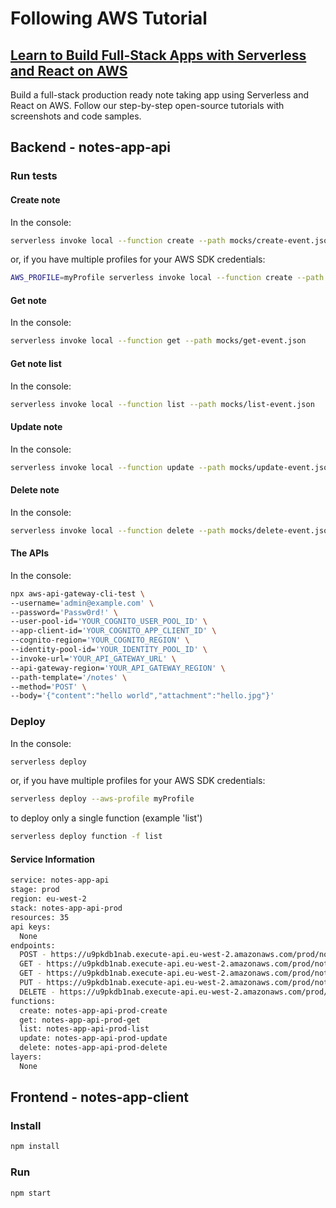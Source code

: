 # Following AWS Tutorial

## [Learn to Build Full-Stack Apps with Serverless and React on AWS](https://serverless-stack.com/)

Build a full-stack production ready note taking app using Serverless and React on AWS. Follow our step-by-step open-source tutorials with screenshots and code samples.

## Backend - notes-app-api

### Run tests

#### Create note

In the console:

```bash
serverless invoke local --function create --path mocks/create-event.json
```

or, if you have multiple profiles for your AWS SDK credentials:

```bash
AWS_PROFILE=myProfile serverless invoke local --function create --path mocks/create-event.json
```

#### Get note

In the console:

```bash
serverless invoke local --function get --path mocks/get-event.json
```

#### Get note list

In the console:

```bash
serverless invoke local --function list --path mocks/list-event.json
```

#### Update note

In the console:

```bash
serverless invoke local --function update --path mocks/update-event.json
```

#### Delete note

In the console:

```bash
serverless invoke local --function delete --path mocks/delete-event.json
```

#### The APIs

In the console:

```bash
npx aws-api-gateway-cli-test \
--username='admin@example.com' \
--password='Passw0rd!' \
--user-pool-id='YOUR_COGNITO_USER_POOL_ID' \
--app-client-id='YOUR_COGNITO_APP_CLIENT_ID' \
--cognito-region='YOUR_COGNITO_REGION' \
--identity-pool-id='YOUR_IDENTITY_POOL_ID' \
--invoke-url='YOUR_API_GATEWAY_URL' \
--api-gateway-region='YOUR_API_GATEWAY_REGION' \
--path-template='/notes' \
--method='POST' \
--body='{"content":"hello world","attachment":"hello.jpg"}'
```

### Deploy

In the console:

```bash
serverless deploy
```

or, if you have multiple profiles for your AWS SDK credentials:

```bash
serverless deploy --aws-profile myProfile
```

to deploy only a single function (example 'list')

```bash
serverless deploy function -f list
```

#### Service Information

```bash
service: notes-app-api
stage: prod
region: eu-west-2
stack: notes-app-api-prod
resources: 35
api keys:
  None
endpoints:
  POST - https://u9pkdb1nab.execute-api.eu-west-2.amazonaws.com/prod/notes
  GET - https://u9pkdb1nab.execute-api.eu-west-2.amazonaws.com/prod/notes/{id}
  GET - https://u9pkdb1nab.execute-api.eu-west-2.amazonaws.com/prod/notes
  PUT - https://u9pkdb1nab.execute-api.eu-west-2.amazonaws.com/prod/notes/{id}
  DELETE - https://u9pkdb1nab.execute-api.eu-west-2.amazonaws.com/prod/notes/{id}
functions:
  create: notes-app-api-prod-create
  get: notes-app-api-prod-get
  list: notes-app-api-prod-list
  update: notes-app-api-prod-update
  delete: notes-app-api-prod-delete
layers:
  None
```

## Frontend - notes-app-client

### Install

```bash
npm install
```

### Run

```bash
npm start
```
